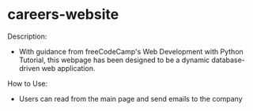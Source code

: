 # careers-website

Description:
 - With guidance from freeCodeCamp's Web Development with Python Tutorial, this webpage has been designed to be a dynamic database-driven web application.

How to Use:
 - Users can read from the main page and send emails to the company

